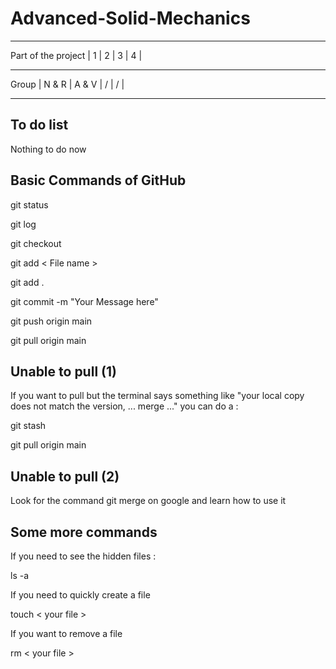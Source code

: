 # Advanced-Solid-Mechanics

- - - - - - - - - - - - - - - - - - - - - - - - - - - - - - - - - - - - - - - - -
Part of the project |      1       |      2       |      3       |      4       |
- - - - - - - - - - - - - - - - - - - - - - - - - - - - - - - - - - - - - - - - -
Group               |    N & R     |    A & V     |      /       |      /       |
- - - - - - - - - - - - - - - - - - - - - - - - - - - - - - - - - - - - - - - - -

## To do list

Nothing to do now

## Basic Commands of GitHub

git status

git log

git checkout

git add < File name >

git add .

git commit -m "Your Message here"

git push origin main

git pull origin main

## Unable to pull (1)

If you want to pull but the terminal says something like "your local copy does not
match the version, ... merge ..." you can do a :

git stash

git pull origin main

## Unable to pull (2)

Look for the command git merge on google and learn how to use it

## Some more commands

If you need to see the hidden files :

ls -a

If you need to quickly create a file

touch < your file >

If you want to remove a file

rm < your file >


